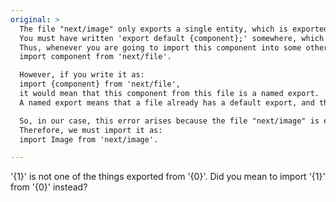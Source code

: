 ```yaml
---
original: >
  The file "next/image" only exports a single entity, which is exported by default.
  You must have written 'export default {component};' somewhere, which means that this particular file exports only this 'component'.
  Thus, whenever you are going to import this component into some other file, you must write:
  import component from 'next/file'.

  However, if you write it as:
  import {component} from 'next/file',
  it would mean that this component from this file is a named export.
  A named export means that a file already has a default export, and the 'component' you are trying to import is exported by other means.

  So, in our case, this error arises because the file "next/image" is exporting the Image as a default export, not as a named export.
  Therefore, we must import it as:
  import Image from 'next/image'.

---
```


'{1}' is not one of the things exported from '{0}'. Did you mean to import '{1}' from '{0}' instead?
